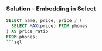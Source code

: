 ### Solution - Embedding in Select

```sql
SELECT name, price, price / (
  SELECT MAX(price) FROM phones
) AS price_ratio
FROM phones;
```sql

